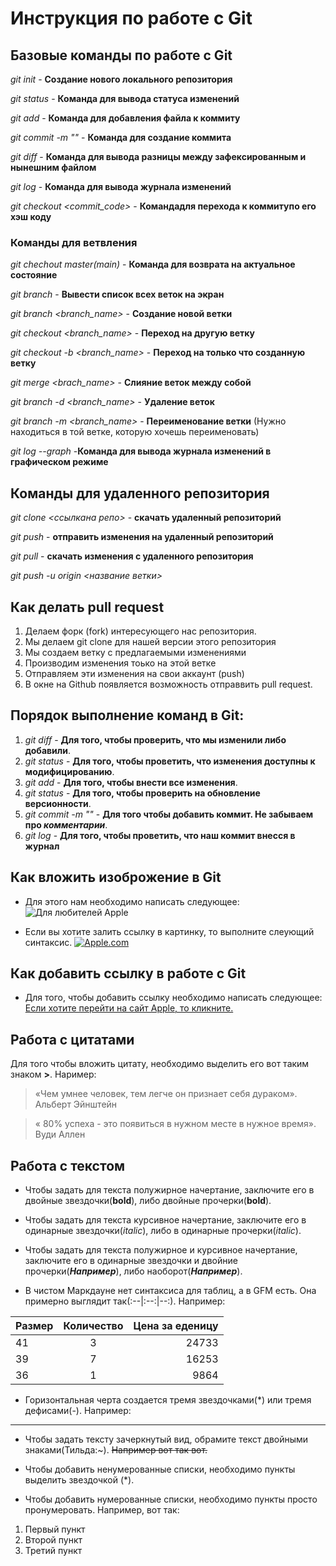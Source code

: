 # Инструкция по работе с Git

## Базовые команды по работе с Git

*git init* - **Создание нового локального репозитория**

*git status* - **Команда для вывода статуса изменений**

*git add* - **Команда для добавления файла к коммиту**

*git commit -m "<message>"* - **Команда для создание коммита**

*git diff* - **Команда для вывода разницы между зафексированным и нынешним файлом**

*git log* - **Команда для вывода журнала изменений**

*git checkout <commit_code>* - **Командадля перехода к коммитупо его хэш коду**

### **Команды для ветвления**

*git chechout master(main)* - **Команда для возврата на актуальное состояние**

*git branch* - **Вывести список всех веток на экран**

*git branch <branch_name>* - **Создание новой ветки**

*git checkout <branch_name>* - **Переход на другую ветку**

*git checkout -b <branch_name>* - **Переход на только что созданную ветку**

*git merge <brach_name>* - **Слияние веток между собой**

*git branch -d <branch_name>* - **Удаление веток**

*git branch -m <branch_name>* - **Переименование ветки** (Нужно находиться в той ветке, которую хочешь переименовать)

*git log --graph* -**Команда для вывода журнала изменений в графическом режиме**

## Команды для удаленного репозитория

*git clone <ссылкана репо>* - **скачать удаленный репозиторий**

*git push* - **отправить изменения на удаленный репозиторий**

*git pull* - **скачать изменения с удаленного репозитория**

*git push -u origin <название ветки>*

## Как делать pull request

1. Делаем форк (fork) интересующего нас репозитория.
2. Мы делаем git clone для нашей версии этого репозитория
3. Мы создаем ветку с предлагаемыми изменениями
4. Производим изменения тоько на этой ветке
5. Отправляем эти изменения на свои аккаунт (push)
6. В окне на Github  появляется возможность отправвить pull request.


## Порядок выполнение команд в Git:

1. *git diff* - **Для того, чтобы проверить, что мы изменили либо добавили**.
2. *git status* - **Для того, чтобы проветить, что изменения доступны к модифицированию**.
3. *git add* - **Для того, чтобы внести все изменения**.
4. *git status* - **Для того, чтобы проверить на обновление версионности**.
5. *git commit -m "<messenge>"* - **Для того чтобы добавить коммит. Не забываем про _комментарии_**.
6. *git log* - **Для того, чтобы проветить, что наш коммит внесся в журнал**

## Как вложить изоброжение в Git

* Для этого нам необходимо написать следующее: 
![Для любителей Apple](Apple.jpg)

* Если вы хотите залить ссылку в картинку, то выполните слеующий синтаксис. [![Apple.com](AppleLog.jpg)](https://www.apple.com/kz/)

## Как добавить ссылку в работе с Git

* Для того, чтобы добавить ссылку необходимо написать следующее: [Если хотите перейти на сайт Apple, то кликните.](https://www.apple.com/kz/)

## Работа с цитатами

Для того чтобы вложить цитату, необходимо выделить его вот таким знаком   **>**.
Наример:
> «Чем умнее человек, тем легче он признает себя дураком». Альберт Эйнштейн

> « 80% успеха - это появиться в нужном месте в нужное время». Вуди Аллен

## Работа с текстом

* Чтобы задать для текста полужирное начертание, заключите его в двойные звездочки(**bold**), либо двойные прочерки(__bold__).

* Чтобы задать для текста курсивное начертание, заключите его в одинарные звездочки(*italic*), либо в одинарные прочерки(_italic_).

* Чтобы задать для текста полужирное и курсивное начертание, заключите его в одинарные звездочки и двойние прочерки(**_Например_**), либо наоборот(__*Например*__).

* В чистом Маркдауне нет синтаксиса для таблиц, а в GFM есть. Она примерно выглядит так(:--|:--:|--:). Например:

|Размер | Количество | Цена за еденицу|
|:-|:-:|-:|
41 | 3 | 24733
39 | 7 | 16253
36 | 1 | 9864

* Горизонтальная черта создается тремя звездочками(*) или тремя дефисами(-). Например:

***

* Чтобы задать тексту зачеркнутый вид, обрамите текст двойными знаками(Тильда:~). ~~Например вот так вот.~~

* Чтобы добавить ненумерованные списки, необходимо пункты выделить звездочкой (*).

* Чтобы добавить нумерованные списки, необходимо пункты просто пронумеровать.
Например, вот так:
1. Первый пункт
2. Второй пункт
3. Третий пункт
